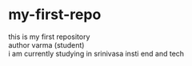 # my-first-repo
this is my first repository
<br>
author varma (student)
<br>
i am currently studying in srinivasa insti end and tech